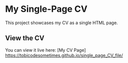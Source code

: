 # My Single-Page CV

This project showcases my CV as a single HTML page.

## View the CV

You can view it live here: [My CV Page] https://tobicodesometimes.github.io/single_page_CV_file/
